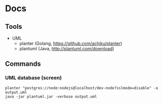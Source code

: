 # Docs

## Tools

- UML 
    - planter (Golang, https://github.com/achiku/planter)
    - plantuml (Java, http://plantuml.com/download)

## Commands

### UML database (screen)

`planter "postgres://node:nodejs@localhost/dev-node?sslmode=disable" -o output.uml`    
`java -jar plantuml.jar -verbose output.uml`




